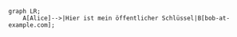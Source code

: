 
```mermaid
graph LR;
    A[Alice]-->|Hier ist mein öffentlicher Schlüssel|B[bob-at-example.com];
```
